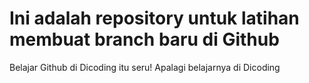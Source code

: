 # Ini adalah repository untuk latihan membuat branch baru di Github
Belajar Github di Dicoding itu seru!
Apalagi belajarnya di Dicoding

